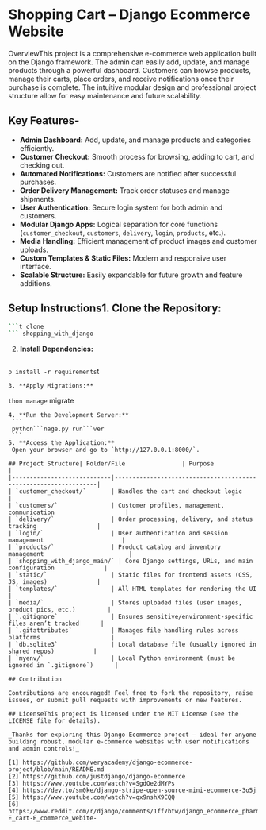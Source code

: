 # Shopping Cart – Django Ecommerce Website
OverviewThis project is a comprehensive e-commerce web application built on the Django framework. The admin can easily add, update, and manage products through a powerful dashboard. Customers can browse products, manage their carts, place orders, and receive notifications once their purchase is complete. The intuitive modular design and professional project structure allow for easy maintenance and future scalability.
## Key Features- 
- **Admin Dashboard:** Add, update, and manage products and categories efficiently.
- **Customer Checkout:** Smooth process for browsing, adding to cart, and checking out.
- **Automated Notifications:** Customers are notified after successful purchases.
- **Order Delivery Management:** Track order statuses and manage shipments.
- **User Authentication:** Secure login system for both admin and customers.
- **Modular Django Apps:** Logical separation for core functions (`customer_checkout`, `customers`, `delivery`, `login`, `products`, etc.).
- **Media Handling:** Efficient management of product images and customer uploads.
- **Custom Templates & Static Files:** Modern and responsive user interface.
- **Scalable Structure:** Easily expandable for future growth and feature additions.

## Setup Instructions1. **Clone the Repository:**
   ```sh
  ```t clone 
  ``` shopping_with_django
  ````
2. **Install Dependencies:**
   ```
  ```p install -r requirements```t
   ```
3. **Apply Migrations:**
   ```
  ```thon manage``` migrate
  ````
4. **Run the Development Server:**
   ```
   python```nage.py run```ver
   ```
5. **Access the Application:**  
   Open your browser and go to `http://127.0.0.1:8000/`.

## Project Structure| Folder/File                | Purpose                                                         |
|----------------------------|-----------------------------------------------------------------|
| `customer_checkout/`       | Handles the cart and checkout logic                             |
| `customers/`               | Customer profiles, management, communication                    |
| `delivery/`                | Order processing, delivery, and status tracking                 |
| `login/`                   | User authentication and session management                      |
| `products/`                | Product catalog and inventory management                        |
| `shopping_with_django_main/` | Core Django settings, URLs, and main configuration              |
| `static/`                  | Static files for frontend assets (CSS, JS, images)              |
| `templates/`               | All HTML templates for rendering the UI                         |
| `media/`                   | Stores uploaded files (user images, product pics, etc.)         |
| `.gitignore`               | Ensures sensitive/environment-specific files aren’t tracked      |
| `.gitattributes`           | Manages file handling rules across platforms                    |
| `db.sqlite3`               | Local database file (usually ignored in shared repos)           |
| `myenv/`                   | Local Python environment (must be ignored in `.gitignore`)      |

## Contribution

Contributions are encouraged! Feel free to fork the repository, raise issues, or submit pull requests with improvements or new features.

## LicenseThis project is licensed under the MIT License (see the LICENSE file for details).

_Thanks for exploring this Django Ecommerce project – ideal for anyone building robust, modular e-commerce websites with user notifications and admin controls!_

[1] https://github.com/veryacademy/django-ecommerce-project/blob/main/README.md
[2] https://github.com/justdjango/django-ecommerce
[3] https://www.youtube.com/watch?v=SgdOe2dMYPs
[4] https://dev.to/sm0ke/django-stripe-open-source-mini-ecommerce-3o5j
[5] https://www.youtube.com/watch?v=qx9nshX9CQQ
[6] https://www.reddit.com/r/django/comments/1ff7btw/django_ecommerce_pharmacy_management_my_learning/# E_cart-E_commerce_webite-
